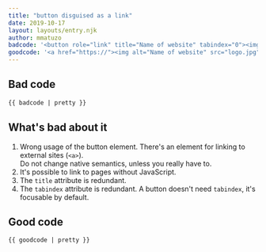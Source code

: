```yaml
---
title: "button disguised as a link"
date: 2019-10-17
layout: layouts/entry.njk
author: mmatuzo
badcode: '<button role="link" title="Name of website" tabindex="0"><img alt="Name of website" src="logo.jpg" title="Name of website"></button>'
goodcode: '<a href="https://"><img alt="Name of website" src="logo.jpg"></a>'
---
```


<div class="section">

## Bad code

```html
{{ badcode | pretty }}
```
</div>

<div class="section">

## What's bad about it

1. Wrong usage of the button element. There's an element for linking to external sites (`<a>`).  
Do not change native semantics, unless you really have to.
1. It's possible to link to pages without JavaScript.
1. The `title` attribute is redundant.
1. The `tabindex` attribute is redundant. A button doesn't need `tabindex`, it's focusable by default.
</div>

<div class="section">

## Good code

```html
{{ goodcode | pretty }}
```
</div>
